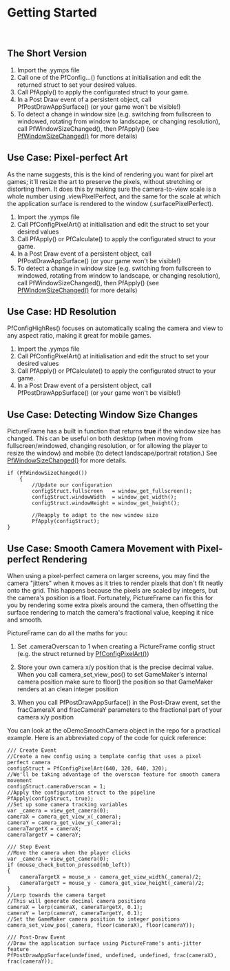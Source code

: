 # Getting Started

&nbsp;

## The Short Version

1. Import the .yymps file
2. Call one of the PfConfig...() functions at initialisation and edit the returned struct to set your desired values.
3. Call PfApply() to apply the configurated struct to your game.
4. In a Post Draw event of a persistent object, call PfPostDrawAppSurface() (or your game won't be visible!)
5. To detect a change in window size (e.g. switching from fullscreen to windowed, rotating from window to landscape, or changing resolution), call PfWindowSizeChanged(), then PfApply() (see [PfWindowSizeChanged()](PfWindowSizeChanged) for more details)

## Use Case: Pixel-perfect Art

As the name suggests, this is the kind of rendering you want for pixel art games; it'll resize the art to preserve the pixels, without stretching or distorting them. It does this by making sure the camera-to-view scale is a whole number using .viewPixelPerfect, and the same for the scale at which the application surface is rendered to the window (.surfacePixelPerfect).

1. Import the .yymps file
2. Call PfConfigPixelArt() at initialisation and edit the struct to set your desired values
3. Call PfApply() or PfCalculate() to apply the configurated struct to your game.
4. In a Post Draw event of a persistent object, call PfPostDrawAppSurface() (or your game won't be visible!)
5. To detect a change in window size (e.g. switching from fullscreen to windowed, rotating from window to landscape, or changing resolution), call PfWindowSizeChanged(), then PfApply() (see [PfWindowSizeChanged()](PfWindowSizeChanged) for more details)

## Use Case: HD Resolution

PfConfigHighRes() focuses on automatically scaling the camera and view to any aspect ratio, making it great for mobile games. 

1. Import the .yymps file
2. Call PfConfigPixelArt() at initialisation and edit the struct to set your desired values
3. Call PfApply() or PfCalculate() to apply the configurated struct to your game.
4. In a Post Draw event of a persistent object, call PfPostDrawAppSurface() (or your game won't be visible!)

## Use Case: Detecting Window Size Changes

PictureFrame has a built in function that returns **true** if the window size has changed. This can be useful on both desktop (when moving from fullscreen/windowed, changing resolution, or for allowing the player to resize the window) and mobile (to detect landscape/portrait rotation.) See [PfWindowSizeChanged()](PfWindowSizeChanged) for more details.

	if (PfWindowSizeChanged())
  		{
      		//Update our configuration
      		configStruct.fullscreen   = window_get_fullscreen();
      		configStruct.windowWidth  = window_get_width();
      		configStruct.windowHeight = window_get_height();
      
      		//Reapply to adapt to the new window size
      		PfApply(configStruct);
  	}



## Use Case: Smooth Camera Movement with Pixel-perfect Rendering

When using a pixel-perfect camera on larger screens, you may find the camera "jitters" when it moves as it tries to render pixels that don't fit neatly onto the grid. This happens because the pixels are scaled by integers, but the camera's position is a float. Fortunately, PictureFrame can fix this for you by rendering some extra pixels around the camera, then offsetting the surface rendering to match the camera's fractional value, keeping it nice and smooth.

PictureFrame can do all the maths for you:

1. Set .cameraOverscan to 1 when creating a PictureFrame config struct (e.g. the struct returned by [PfConfigPixelArt()](PfConfigPixelArt))

2. Store your own camera x/y position that is the precise decimal value. When you call camera_set_view_pos() to set GameMaker's internal camera position make sure to floor() the position so that GameMaker renders at an clean integer position

3. When you call PfPostDrawAppSurface() in the Post-Draw event, set the fracCameraX and fracCameraY parameters to the fractional part of your camera x/y position

You can look at the oDemoSmoothCamera object in the repo for a practical example. Here is an abbreviated copy of the code for quick reference:

	/// Create Event
	//Create a new config using a template config that uses a pixel perfect camera
	configStruct = PfConfigPixelArt(640, 320, 640, 320);
	//We'll be taking advantage of the overscan feature for smooth camera movement
	configStruct.cameraOverscan = 1;
	//Apply the configuration struct to the pipeline
	PfApply(configStruct, true);
	//Set up some camera tracking variables
	var _camera = view_get_camera(0);
	cameraX = camera_get_view_x(_camera);
	cameraY = camera_get_view_y(_camera);
	cameraTargetX = cameraX;
	cameraTargetY = cameraY;
<!-- -->
	/// Step Event
	//Move the camera when the player clicks
	var _camera = view_get_camera(0);
	if (mouse_check_button_pressed(mb_left))
	{
	    cameraTargetX = mouse_x - camera_get_view_width(_camera)/2;
	    cameraTargetY = mouse_y - camera_get_view_height(_camera)/2;
	}
	//Lerp towards the camera target
	//This will generate decimal camera positions
	cameraX = lerp(cameraX, cameraTargetX, 0.1);
	cameraY = lerp(cameraY, cameraTargetY, 0.1);
	//Set the GameMaker camera position to integer positions
	camera_set_view_pos(_camera, floor(cameraX), floor(cameraY));
<!-- -->
	/// Post-Draw Event
	//Draw the application surface using PictureFrame's anti-jitter feature
	PfPostDrawAppSurface(undefined, undefined, undefined, frac(cameraX), frac(cameraY));

